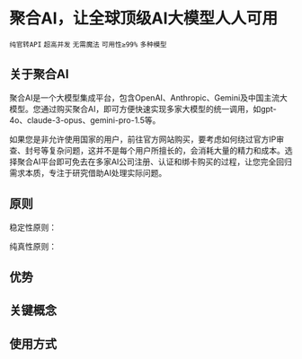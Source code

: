 # 聚合AI，让全球顶级AI大模型人人可用

`纯官转API` `超高并发` `无需魔法` `可用性≥99%` `多种模型`

## 关于聚合AI

聚合AI是一个大模型集成平台，包含OpenAI、Anthropic、Gemini及中国主流大模型。您通过购买聚合AI，即可方便快速实现多家大模型的统一调用，如gpt-4o、claude-3-opus、gemini-pro-1.5等。

如果您是非允许使用国家的用户，前往官方网站购买，要考虑如何绕过官方IP审查、封号等复杂问题，这并不是每个用户所擅长的，会消耗大量的精力和成本。选择聚合AI平台即可免去在多家AI公司注册、认证和绑卡购买的过程，让您完全回归需求本质，专注于研究借助AI处理实际问题。

## 原则

稳定性原则：

纯真性原则：


## 优势

## 关键概念

## 使用方式

